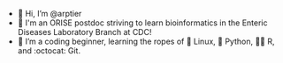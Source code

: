 - 👋 Hi, I’m @arptier
- 🧬 I'm an ORISE postdoc striving to learn bioinformatics in the Enteric Diseases Laboratory Branch at CDC!
- 🌱 I’m a coding beginner, learning the ropes of 🐧 Linux, 🐍 Python, 🏴‍☠️ R, and :octocat: Git.

<!---
arptier/arptier is a ✨ special ✨ repository because its `README.md` (this file) appears on your GitHub profile.
You can click the Preview link to take a look at your changes.
--->
